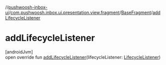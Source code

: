 //[pushwoosh-inbox-ui](../../../index.md)/[com.pushwoosh.inbox.ui.presentation.view.fragment](../index.md)/[BaseFragment](index.md)/[addLifecycleListener](add-lifecycle-listener.md)

# addLifecycleListener

[androidJvm]\
open override fun [addLifecycleListener](add-lifecycle-listener.md)(lifecycleListener: [LifecycleListener](../../com.pushwoosh.inbox.ui.presentation.lifecycle/-lifecycle-listener/index.md))
